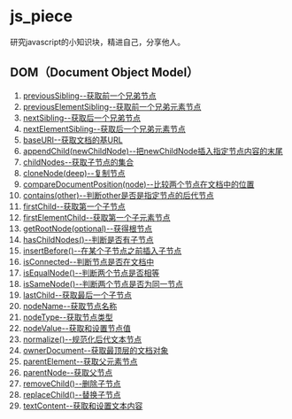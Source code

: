 # js_piece
研究javascript的小知识块，精进自己，分享他人。
## DOM（Document Object Model）
1. [previousSibling--获取前一个兄弟节点](./DOM/Node/previousSibling/previousSibling.md)
2. [previousElementSibling--获取前一个兄弟元素节点](./DOM/previousElementSibling/previousElementSibling.md)
3. [nextSibling--获取后一个兄弟节点](./DOM/Node/nextSibling/nextSibling.md)
4. [nextElementSibling--获取后一个兄弟元素节点](./DOM/nextElementSibling/nextElementSibling.md)
5. [baseURI--获取文档的基URL](./DOM/Node/baseURI/baseURI.md)
6. [appendChild(newChildNode)--把newChildNode插入指定节点内容的末尾](./DOM/Node/appendChild()/appendChild().md)
7. [childNodes--获取子节点的集合](./DOM/Node/childNodes/childNodes.md)
8. [cloneNode(deep)--复制节点](./DOM/Node/cloneNode()/cloneNode().md)
9. [compareDocumentPosition(node)--比较两个节点在文档中的位置](./DOM/Node/compareDocumentPosition()/compareDocumentPosition.md)
10. [contains(other)--判断other是否是指定节点的后代节点](./DOM/Node/contains()/contains().md)
11. [firstChild--获取第一个子节点](./DOM/Node/firstChild/firstChild.md)
12. [firstElementChild--获取第一个子元素节点](./DOM/ParentNode/firstElementChild/firstElementChild.md)
13. [getRootNode(optional)--获得根节点](./DOM/Node/getRootNode()/getRootNode().md)
14. [hasChildNodes()--判断是否有子节点](./DOM/Node/hasChildNodes()/hasChildNodes().md)
15. [insertBefore()--在某个子节点之前插入子节点](./DOM/Node/insertBefore()/insertBefore().md)
16. [isConnected--判断节点是否在文档中](./DOM/Node/isConnected/isConnected.md)
17. [isEqualNode()--判断两个节点是否相等](./DOM/Node/isEqualNode()/isEqualNode().md)
18. [isSameNode()--判断两个节点是否为同一节点](./DOM/Node/isSameNode()/isSameNode().md)
19. [lastChild--获取最后一个子节点](./DOM/Node/lastChild/lastChild.md)
20. [nodeName--获取节点名称](./DOM/Node/nodeName/nodeName.md)
21. [nodeType--获取节点类型](./DOM/Node/nodeType/nodeType.md)
22. [nodeValue--获取和设置节点值](./DOM/Node/nodeValue/nodeValue.md)
23. [normalize()--规范化后代文本节点](./DOM/Node/normalize()/normalize().md)
24. [ownerDocument--获取最顶层的文档对象](./DOM/Node/ownerDocument/ownerDocument.md)
25. [parentElement--获取父元素节点](./DOM/Node/parentElement/parentElement.md)
26. [parentNode--获取父节点](./DOM/Node/parentNode/parentNode.md)
27. [removeChild()--删除子节点](./DOM/Node/removeChild()/removeChild().md)
28. [replaceChild()--替换子节点](./DOM/Node/replaceChild()/replaceChild().md)
29. [textContent--获取和设置文本内容](./DOM/Node/textContent/textContent.md)